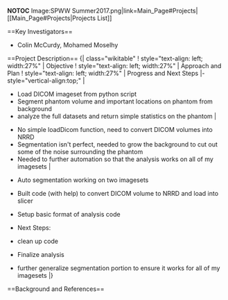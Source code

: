 __NOTOC__
<gallery>
Image:SPWW Summer2017.png|link=Main_Page#Projects|[[Main_Page#Projects|Projects List]]
<!-- Use the "Upload file" link on the left and then add a line to this list like "File:MyAlgorithmScreenshot.png" -->

</gallery>

==Key Investigators==
<!--  -->
* Colin McCurdy, Mohamed Moselhy

==Project Description==
{| class="wikitable"
! style="text-align: left; width:27%" |   Objective
! style="text-align: left; width:27%" |   Approach and Plan
! style="text-align: left; width:27%" |   Progress and Next Steps
|- style="vertical-align:top;"
|
<!-- Objective bullet points -->
* Load DICOM imageset from python script
* Segment phantom volume and important locations on phantom from background
* analyze the full datasets and return simple statistics on the phantom
|
<!-- Approach and Challenges bullet points -->
* No simple loadDicom function, need to convert DICOM volumes into NRRD
* Segmentation isn't perfect, needed to grow the background to cut out some of the noise surrounding the phantom
* Needed to further automation so that the analysis works on all of my imagesets
|
<!-- Progress and Next steps bullet points (fill out at the end of project week) -->
* Auto segmentation working on two imagesets
* Built code (with help) to convert DICOM volume to NRRD and load into slicer
* Setup basic format of analysis code

* Next Steps:
* clean up code
* Finalize analysis
* further generalize segmentation portion to ensure it works for all of my imagesets
|}

==Background and References==
<!-- I have a large set of images that I need to analyze so I created a pipeline to run through the imagesets and produce simple quantitative values -->
